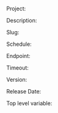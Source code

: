 # 

Project: 

Description: 

Slug: 

Schedule: 

Endpoint: 

Timeout: 

Version: 

Release Date: 

Top level variable: 

